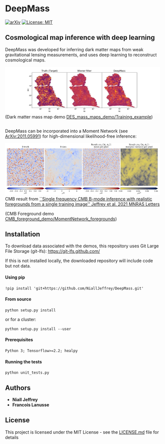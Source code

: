 # DeepMass
[![arXiv](https://img.shields.io/badge/arXiv-1908.00543-b31b1b.svg)](https://arxiv.org/abs/1908.00543) [![License: MIT](https://img.shields.io/badge/License-MIT-yellow.svg)](https://opensource.org/licenses/MIT)
## Cosmological map inference with deep learning

DeepMass was developed for inferring dark matter maps from weak gravitational lensing measurements, and uses deep learning to reconstruct cosmological maps.


![DeepMass_result](https://github.com/NiallJeffrey/DeepMass/blob/main/DES_mass_maps_demo/plots/DeepMass_result.jpg)
(Dark matter mass map demo [DES_mass_maps_demo/Training_example](https://github.com/NiallJeffrey/DeepMass/blob/main/DES_mass_maps_demo/Training_example.ipynb))

##

DeepMass can be incorporated into a Moment Network (see [ArXiv:2011.05991](https://arxiv.org/abs/2011.05991)) for high-dimensional likelihood-free inference:


![CMB_readme_fig](https://github.com/NiallJeffrey/DeepMass/blob/main/CMB_foreground_demo/CMB_readme_fig.jpg)
CMB result from [``Single frequency CMB B-mode inference with realistic foregrounds from a single training image'' Jeffrey et al. 2021 MNRAS Letters](https://arxiv.org/abs/2111.01138) 

(CMB Foreground demo [CMB_foreground_demo/MomentNetwork_foregrounds](https://github.com/NiallJeffrey/DeepMass/blob/main/CMB_foreground_demo/MomentNetwork_foregrounds.ipynb))

## Installation

To download data associated with the demos, this repository uses Git Large File Storage (git-lfs): https://git-lfs.github.com/

If this is not installed locally, the downloaded repository will include code but not data.

#### Using pip

```
!pip install 'git+https://github.com/NiallJeffrey/DeepMass.git'
```

#### From source
```
python setup.py install 
```
or for a cluster:

```
python setup.py install --user
```

#### Prerequisites

```
Python 3; Tensorflow>=2.2; healpy
```

#### Running the tests

```
python unit_tests.py
```

## Authors

* **Niall Jeffrey** 
* **Francois Lanusse** 

## License

This project is licensed under the MIT License - see the [LICENSE.md](LICENSE.md) file for details
